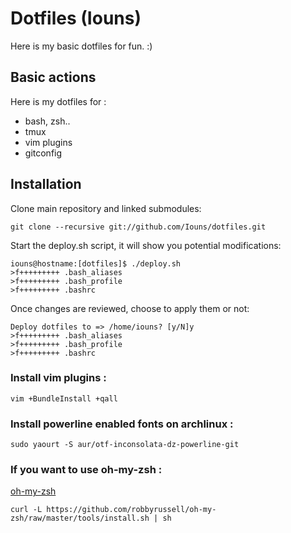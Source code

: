# Dotfiles (Iouns)
Here is my basic dotfiles for fun. :)

## Basic actions
Here is my dotfiles for :
 * bash, zsh..
 * tmux
 * vim plugins
 * gitconfig

## Installation

Clone main repository and linked submodules:
```
git clone --recursive git://github.com/Iouns/dotfiles.git
```

Start the deploy.sh script, it will show you potential modifications:
```
iouns@hostname:[dotfiles]$ ./deploy.sh 
>f+++++++++ .bash_aliases
>f+++++++++ .bash_profile
>f+++++++++ .bashrc
```

Once changes are reviewed, choose to apply them or not:
```
Deploy dotfiles to => /home/iouns? [y/N]y
>f+++++++++ .bash_aliases
>f+++++++++ .bash_profile
>f+++++++++ .bashrc
```

### Install vim plugins :
```
vim +BundleInstall +qall
```

### Install powerline enabled fonts on archlinux :
```
sudo yaourt -S aur/otf-inconsolata-dz-powerline-git
```

### If you want to use oh-my-zsh :
[oh-my-zsh](https://github.com/robbyrussell/oh-my-zsh/)
```
curl -L https://github.com/robbyrussell/oh-my-zsh/raw/master/tools/install.sh | sh
```

